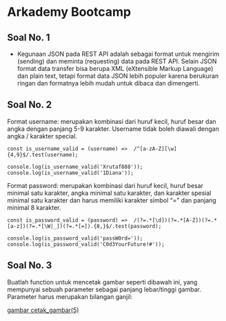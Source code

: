 # Arkademy Bootcamp

## Soal No. 1
 * Kegunaan JSON pada REST API adalah sebagai format untuk mengirim (sending) dan meminta (requesting) data pada REST API. Selain JSON format data transfer bisa berupa XML (eXtensible Markup Language) dan plain text, tetapi format data JSON lebih populer karena berukuran ringan dan formatnya lebih mudah untuk dibaca dan dimengerti.

## Soal No. 2
  Format username: merupakan kombinasi dari huruf kecil, huruf besar dan angka dengan panjang 5-9 karakter. Username tidak boleh diawali dengan angka / karakter special.

    const is_username_valid = (username) =>  /^[a-zA-Z][\w]{4,9}$/.test(username);

    console.log(is_username_valid('Xrutaf888'));
    console.log(is_username_valid('1Diana'));

  Format password: merupakan kombinasi dari huruf kecil, huruf besar minimal satu karakter, angka minimal satu karakter, dan karakter spesial minimal satu karakter dan harus memiliki karakter simbol “=”  dan panjang minimal 8 karakter.

    const is_password_valid = (password) =>  /(?=.*[\d])(?=.*[A-Z])(?=.*[a-z])(?=.*[\W|_])(?=.*[=]).{8,}$/.test(password);

    console.log(is_password_valid('passW0rd='));
    console.log(is_password_valid('C0d3YourFuture!#'));

## Soal No. 3
  Buatlah function untuk mencetak gambar seperti dibawah ini, yang mempunyai sebuah parameter sebagai panjang lebar/tinggi gambar. Parameter harus merupakan bilangan ganjil:

  [gambar cetak_gambar(5)]()
